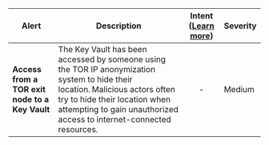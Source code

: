 |Alert|Description|Intent ([Learn more](#intentions))|Severity|
|----|----|:----:|--|
|**Access from a TOR exit node to a Key Vault**|The Key Vault has been accessed by someone using the TOR IP anonymization system to hide their location. Malicious actors often try to hide their location when attempting to gain unauthorized access to internet-connected resources.|-|Medium|


